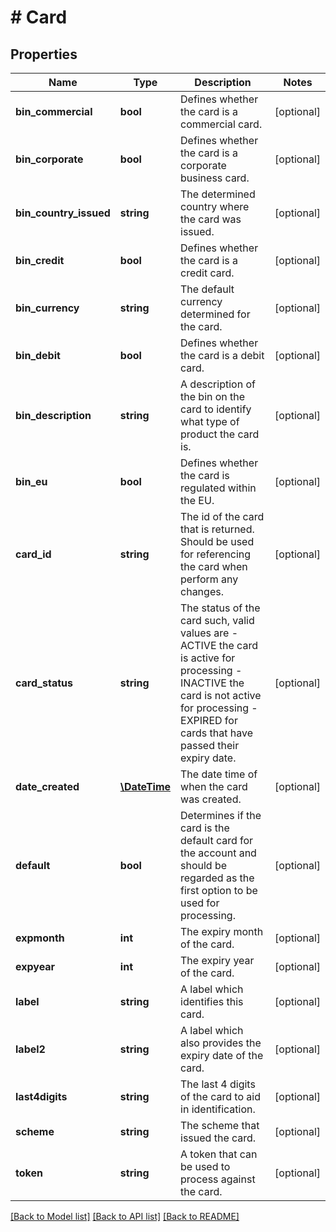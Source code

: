 # # Card

## Properties

Name | Type | Description | Notes
------------ | ------------- | ------------- | -------------
**bin_commercial** | **bool** | Defines whether the card is a commercial card. | [optional]
**bin_corporate** | **bool** | Defines whether the card is a corporate business card. | [optional]
**bin_country_issued** | **string** | The determined country where the card was issued. | [optional]
**bin_credit** | **bool** | Defines whether the card is a credit card. | [optional]
**bin_currency** | **string** | The default currency determined for the card. | [optional]
**bin_debit** | **bool** | Defines whether the card is a debit card. | [optional]
**bin_description** | **string** | A description of the bin on the card to identify what type of product the card is. | [optional]
**bin_eu** | **bool** | Defines whether the card is regulated within the EU. | [optional]
**card_id** | **string** | The id of the card that is returned. Should be used for referencing the card when perform any changes. | [optional]
**card_status** | **string** | The status of the card such, valid values are   - ACTIVE the card is active for processing   - INACTIVE the card is not active for processing   - EXPIRED for cards that have passed their expiry date. | [optional]
**date_created** | [**\DateTime**](\DateTime.md) | The date time of when the card was created. | [optional]
**default** | **bool** | Determines if the card is the default card for the account and should be regarded as the first option to be used for processing. | [optional]
**expmonth** | **int** | The expiry month of the card. | [optional]
**expyear** | **int** | The expiry year of the card. | [optional]
**label** | **string** | A label which identifies this card. | [optional]
**label2** | **string** | A label which also provides the expiry date of the card. | [optional]
**last4digits** | **string** | The last 4 digits of the card to aid in identification. | [optional]
**scheme** | **string** | The scheme that issued the card. | [optional]
**token** | **string** | A token that can be used to process against the card. | [optional]

[[Back to Model list]](../../README.md#models) [[Back to API list]](../../README.md#endpoints) [[Back to README]](../../README.md)
